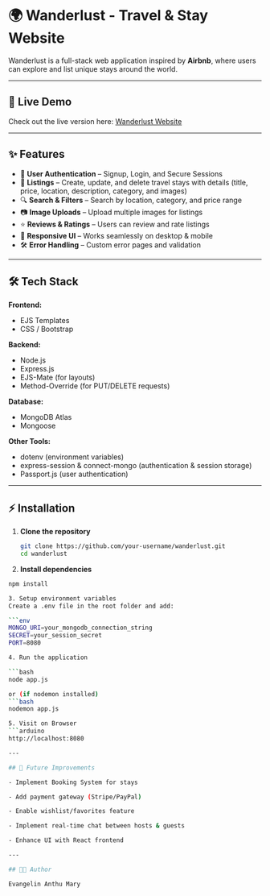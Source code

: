 # 🌍 Wanderlust - Travel & Stay Website  

Wanderlust is a full-stack web application inspired by **Airbnb**, where users can explore and list unique stays around the world.  

---

## 🚀 Live Demo  
Check out the live version here: [Wanderlust Website](https://wanderlust-website-4z6f.onrender.com) 

---

## ✨ Features  
- 🔐 **User Authentication** – Signup, Login, and Secure Sessions  
- 🏡 **Listings** – Create, update, and delete travel stays with details (title, price, location, description, category, and images)  
- 🔍 **Search & Filters** – Search by location, category, and price range  
- 📷 **Image Uploads** – Upload multiple images for listings  
- ⭐ **Reviews & Ratings** – Users can review and rate listings  
- 📱 **Responsive UI** – Works seamlessly on desktop & mobile  
- 🛠 **Error Handling** – Custom error pages and validation  

---

## 🛠 Tech Stack  

**Frontend:**  
- EJS Templates  
- CSS / Bootstrap 

**Backend:**  
- Node.js  
- Express.js  
- EJS-Mate (for layouts)  
- Method-Override (for PUT/DELETE requests)  

**Database:**  
- MongoDB Atlas  
- Mongoose  

**Other Tools:**  
- dotenv (environment variables)  
- express-session & connect-mongo (authentication & session storage)  
- Passport.js (user authentication)  

---

## ⚡ Installation  

1. **Clone the repository**  
   ```bash
   git clone https://github.com/your-username/wanderlust.git
   cd wanderlust

2. **Install dependencies**

```bash
npm install

3. Setup environment variables
Create a .env file in the root folder and add:

```env
MONGO_URI=your_mongodb_connection_string
SECRET=your_session_secret
PORT=8080

4. Run the application

```bash
node app.js

or (if nodemon installed)
```bash
nodemon app.js

5. Visit on Browser
```arduino
http://localhost:8080

---

## 🚀 Future Improvements

- Implement Booking System for stays

- Add payment gateway (Stripe/PayPal)

- Enable wishlist/favorites feature

- Implement real-time chat between hosts & guests

- Enhance UI with React frontend

---

## 👨‍💻 Author  

Evangelin Anthu Mary  


